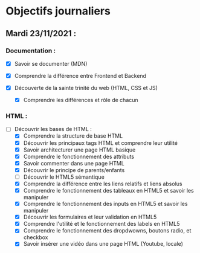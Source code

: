 # Objectifs journaliers

## Mardi 23/11/2021 :

### Documentation : 

* [x] Savoir se documenter (MDN)
* [x] Comprendre la différence entre Frontend et Backend

* [x] Découverte de la sainte trinité du web (HTML, CSS et JS)
  * [x] Comprendre les différences et rôle de chacun


### HTML :

* [ ] Découvrir les bases de HTML :
  * [x] Comprendre la structure de base HTML
  * [x] Découvrir les principaux tags HTML et comprendre leur utilité
  * [x] Savoir architecturer une page HTML basique
  * [x] Comprendre le fonctionnement des attributs
  * [x] Savoir commenter dans une page HTML
  * [x] Découvrir le principe de parents/enfants
  * [ ] Découvrir le HTML5 sémantique
  * [x] Comprendre la différence entre les liens relatifs et liens absolus
  * [x] Comprendre le fonctionnement des tableaux en HTML5 et savoir les manipuler
  * [x] Comprendre le fonctionnement des inputs en HTML5 et savoir les manipuler
  * [x] Découvrir les formulaires et leur validation en HTML5
  * [x] Comprendre l'utilité et le fonctionnement des labels en HTML5
  * [x] Comprendre le fonctionnement des dropdwowns, boutons radio, et checkbox
  * [x] Savoir insérer une vidéo dans une page HTML (Youtube, locale)
